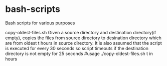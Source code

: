 # bash-scripts
Bash scripts for various purposes

copy-oldest-files.sh
Given a source directory and destination directory(if empty), copies the files from source directory to desination directory which are from oldest t hours in source directory. It is also assumed that the script is executed for every 30 seconds so script timeouts if the destination directory is not empty for 25 seconds
#usage
./copy-oldest-files.sh <t>
  t in hours

